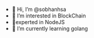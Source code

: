 - 👋 Hi, I’m @sobhanhsa
- 👀 I’m interested in BlockChain
- 📙experted in NodeJS
- 🌱 I’m currently learning golang

<!---
sobhanhsa/sobhanhsa is a ✨ special ✨ repository because its `README.md` (this file) appears on your GitHub profile.
You can click the Preview link to take a look at your changes.
--->
